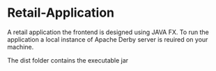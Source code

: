 # Retail-Application
A retail application the frontend is designed using JAVA FX. To run the application a local instance of Apache Derby server is reuired on your machine. 

The dist folder contains the executable jar 
